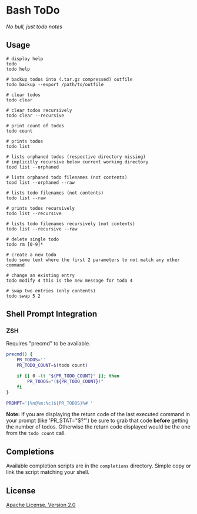 # Bash ToDo

_No bull, just todo notes_


## Usage

```shell
# display help
todo
todo help

# backup todos into (.tar.gz compressed) outfile
todo backup --export /path/to/outfile

# clear todos
todo clear

# clear todos recursively
todo clear --recursive

# print count of todos
todo count

# prints todos
todo list

# lists orphaned todos (respective directory missing)
# implicitly recursive below current working directory
tood list --orphaned

# lists orphaned todo filenames (not contents)
tood list --orphaned --raw

# lists todo filenames (not contents)
todo list --raw

# prints todos recursively
todo list --recursive

# lists todo filenames recursively (not contents)
todo list --recursive --raw

# delete single todo
todo rm [0-9]*

# create a new todo
todo some text where the first 2 parameters to not match any other command

# change an existing entry
todo modify 4 this is the new message for todo 4

# swap two entries (only contents)
todo swap 5 2
```


## Shell Prompt Integration

### ZSH

Requires "precmd" to be available.

```zsh
precmd() {
    PR_TODOS=''
    PR_TODO_COUNT=$(todo count)

    if [[ 0 -lt "${PR_TODO_COUNT}" ]]; then
        PR_TODOS="(${PR_TODO_COUNT})"
    fi
}

PROMPT='[%n@%m:%c]${PR_TODOS}%# '
```

__Note:__ If you are displaying the return code of the last executed command
in your prompt (like 'PR_STAT="$?"') be sure to grab that code __before__
getting the number of todos. Otherwise the return code displayed would be the
one from the `todo count` call.


## Completions

Available completion scripts are in the `completions` directory. Simple copy
or link the script matching your shell.


## License

[Apache License, Version 2.0](http://www.apache.org/licenses/LICENSE-2.0)
